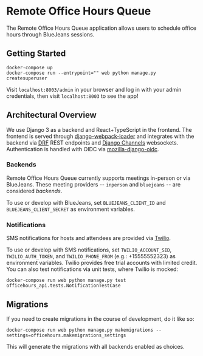 # Remote Office Hours Queue

The Remote Office Hours Queue application allows users to schedule office hours through BlueJeans sessions.

## Getting Started

```
docker-compose up
docker-compose run --entrypoint="" web python manage.py createsuperuser
```

Visit `localhost:8003/admin` in your browser and log in with your admin credentials, then visit `localhost:8003` to see the app!

## Architectural Overview

We use Django 3 as a backend and React+TypeScript in the frontend. The frontend is served through [django-webpack-loader](https://github.com/owais/django-webpack-loader) and integrates with the backend via [DRF](https://www.django-rest-framework.org/) REST endpoints and [Django Channels](https://channels.readthedocs.io/en/latest/) websockets. Authentication is handled with OIDC via [mozilla-django-oidc](https://github.com/mozilla/mozilla-django-oidc).

### Backends

Remote Office Hours Queue currently supports meetings in-person or via BlueJeans. These meeting providers -- `inperson` and `bluejeans` -- are considered *backends*.

To use or develop with BlueJeans, set `BLUEJEANS_CLIENT_ID` and `BLUEJEANS_CLIENT_SECRET` as environment variables.

### Notifications

SMS notifications for hosts and attendees are provided via [Twilio](https://www.twilio.com/).

To use or develop with SMS notifications, set `TWILIO_ACCOUNT_SID`, `TWILIO_AUTH_TOKEN`, and `TWILIO_PHONE_FROM` (e.g.: +15555552323) as environment variables. Twilio provides free trial accounts with limited credit. You can also test notifications via unit tests, where Twilio is mocked: 
```
docker-compose run web python manage.py test officehours_api.tests.NotificationTestCase
```

## Migrations

If you need to create migrations in the course of development, do it like so:
```
docker-compose run web python manage.py makemigrations --settings=officehours.makemigrations_settings
```

This will generate the migrations with all backends enabled as choices.
